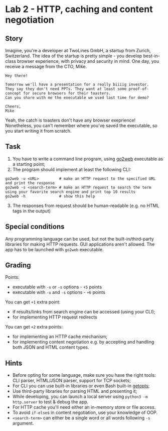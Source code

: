 # Lab 2 - HTTP, caching and content negotiation

## Story

Imagine, you're a developer at TwoLines GmbH, a startup from Zurich, Switzerland. The idea of the startup is pretty simple - you develop best-in-class browser experience, with privacy and security in mind. One day, you receive a message from the CTO, Mike.

```
Hey there!

Tomorrow we'll have a presentation for a really biiiig investor.
They say they don't need PPTs. They want at least some proof-of-concept for secure browsers for their toasters.
Can you share with me the executable we used last time for demo?

Cheers,
Mike
```

Yeah, the catch is toasters don't have any browser exeprience!
Nonetheless, you can't remember where you've saved the executable, so you start writing it from scratch.

## Task

1. You have to write a command line program, using [go2web](go2web) executable as a starting point;
2. The program should implement at least the following CLI:
  ```
  go2web -u <URL>         # make an HTTP request to the specified URL and print the response
  go2web -s <search-term> # make an HTTP request to search the term using your favorite search engine and print top 10 results
  go2web -h               # show this help
  ```
3. The responses from request should be human-readable (e.g. no HTML tags in the output)

## Special conditions

Any programming language can be used, but not the built-in/third-party libraries for making HTTP requests. GUI applications aren't allowed. The app has to be launched with `go2web` executable.

## Grading

Points:

- executable with `-u` or `-s` options - `+5` points
- executable with `-u` and `-s` options - `+6` points

You can get `+1` extra point:
- if results/links from search engine can be accessed (using your CLI);
- for implementing HTTP request redirects

You can get `+2` extra points:
- for implementing an HTTP cache mechanism;
- for implementing content negotiation e.g. by accepting and handling both JSON and HTML content types.

## Hints

- Before opting for some language, make sure you have the right tools: CLI parser, HTML/JSON parser, support for TCP sockets;
- For CLI you can use built-in libraries or even Bash built-in [getopts](https://wiki.bash-hackers.org/howto/getopts_tutorial);
- Use third-party libraries for parsing HTML and presenting it;
- While developing, you can launch a local server using `python3 -m http.server` to test & debug the app.
- For HTTP cache you'll need either an in-memory store or file access.
- To avoid `if-else`s in content negotiation, use your knowledge of OOP.
- `<search-term>` can either be a single word or all words following `-s` argument.
